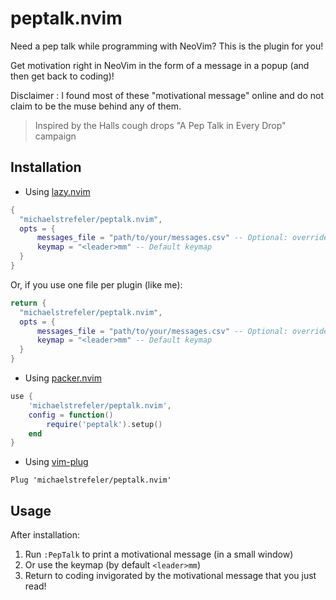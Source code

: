 # peptalk.nvim

Need a pep talk while programming with NeoVim? This is the plugin for you!

Get motivation right in NeoVim in the form of a message in a popup (and then get back to coding)!

Disclaimer : I found most of these "motivational message" online and do not claim to be the muse behind any of them. 

> Inspired by the Halls cough drops "A Pep Talk in Every Drop" campaign

## Installation

 - Using [lazy.nvim](https://github.com/folke/lazy.nvim)

```lua
{
  "michaelstrefeler/peptalk.nvim",
  opts = {
      messages_file = "path/to/your/messages.csv" -- Optional: override of messages file
      keymap = "<leader>mm" -- Default keymap
  }
}
```
Or, if you use one file per plugin (like me):

```lua
return {
  "michaelstrefeler/peptalk.nvim",
  opts = {
      messages_file = "path/to/your/messages.csv" -- Optional: override of messages file
      keymap = "<leader>mm" -- Default keymap
  }
}
```
- Using [packer.nvim](https://github.com/wbthomason/packer.nvim)

```lua
use {
    'michaelstrefeler/peptalk.nvim',
    config = function()
        require('peptalk').setup()
    end
}
```
- Using [vim-plug](https://github.com/junegunn/vim-plug)

```vim
Plug 'michaelstrefeler/peptalk.nvim'
```

## Usage

After installation:
1. Run `:PepTalk` to print a motivational message (in a small window)
2. Or use the keymap (by default `<leader>mm`)
3. Return to coding invigorated by the motivational message that you just read!
